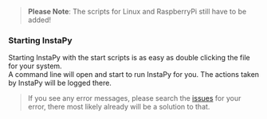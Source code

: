 > **Please Note**: The scripts for Linux and RaspberryPi still have to be added!

### Starting InstaPy

Starting InstaPy with the start scripts is as easy as double clicking the file for your system.   
A command line will open and start to run InstaPy for you.
The actions taken by InstaPy will be logged there.

> If you see any error messages, please search the [issues](https://github.com/timgrossmann/InstaPy/issues) for your error, there most likely already will be a solution to that.
